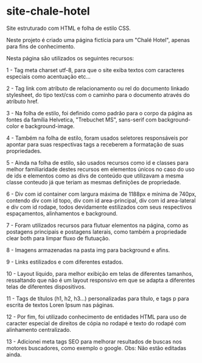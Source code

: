# site-chale-hotel

Site estruturado com HTML e folha de estilo CSS.

Neste projeto é criado uma página fictícia para um "Chalé Hotel", apenas para fins de conhecimento.

Nesta página são utilizados os seguintes recursos:

1 - Tag meta charset utf-8, para que o site exiba textos com caracteres especiais como acentuação etc...

2 - Tag link com atributo de relacionamento ou rel do documento linkado stylesheet, do tipo text/css com o caminho para o documento através do atributo href.

3 - Na folha de estilo, foi definido como padrão para o corpo da página as fontes da família Helvetica, "Trebuchet MS", sans-serif com background-color e background-image.

4 - Também na folha de estilo, foram usados seletores responsáveis por apontar para suas respectivas tags a receberem a formatação de suas propriedades.

5 - Ainda na folha de estilo, são usados recursos como id e classes para melhor familiaridade destes recursos em elementos únicos no caso do uso de ids e elementos como as divs de conteúdo que utilizavam a mesma classe conteudo já que teriam as mesmas definições de propriedade.

6 - Div com id container com largura máxima de 1188px e mínima de 740px, contendo div com id topo, div com id area-principal, div com id area-lateral e div com id rodape, todos devidamente estilizados com seus respectivos espaçamentos, alinhamentos e background.

7 - Foram utilizados recursos para flutuar elementos na página, como as postagens principais e postagens laterais, como também a propriedade clear both para limpar fluxo de flutuação.

8 - Imagens armazenadas na pasta img para background e afins.

9 - Links estilizados e com diferentes estados.

10 - Layout líquido, para melhor exibição em telas de diferentes tamanhos, ressaltando que não é um layout responsivo em que se adapta a diferentes telas de diferentes dispositivos.

11 - Tags de títulos (h1, h2, h3...) personalizadas para título, e tags p para escrita de textos Loren Ipsum nas páginas.

12 - Por fim, foi utilizado conhecimento de entidades HTML para uso de caracter especial de direitos de cópia no rodapé e texto do rodapé com alinhamento centralizado.

13 - Adicionei meta tags SEO para melhorar resultados de buscas nos motores buscadores, como exemplo o google. 
Obs: Não estão editadas ainda.
